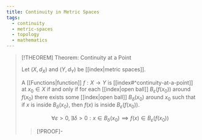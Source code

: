 ```yaml
---
title: Continuity in Metric Spaces
tags:
  - continuity
  - metric-spaces
  - topology
  - mathematics
---
```


>[!THEOREM] Theorem: Continuity at a Point
>
>Let $(X, d_X)$ and $(Y, d_Y)$ be [[index|metric spaces]].
>
>A [[Functions|function]] $f: X \to Y$ is [[index#^continuity-at-a-point]] at $x_0 \in X$ if and only if for each [[index|open ball]] $B_\varepsilon(f(x_0))$ around $f(x_0)$ there exists some [[index|open ball]] $B_\delta(x_0)$ around $x_0$ such that if $x$ is inside $B_\delta(x_0)$, then $f(x)$ is inside $B_\varepsilon(f(x_0))$.
>
>$$
>\forall \varepsilon \gt 0, \exists \delta \gt 0: x \in B_\delta(x_0) \implies f(x) \in B_\varepsilon(f(x_0))
>$$
>
>>[!PROOF]-
>>
>>
>>
>